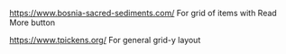 https://www.bosnia-sacred-sediments.com/
For grid of items with Read More button

https://www.tpickens.org/
For general grid-y layout
